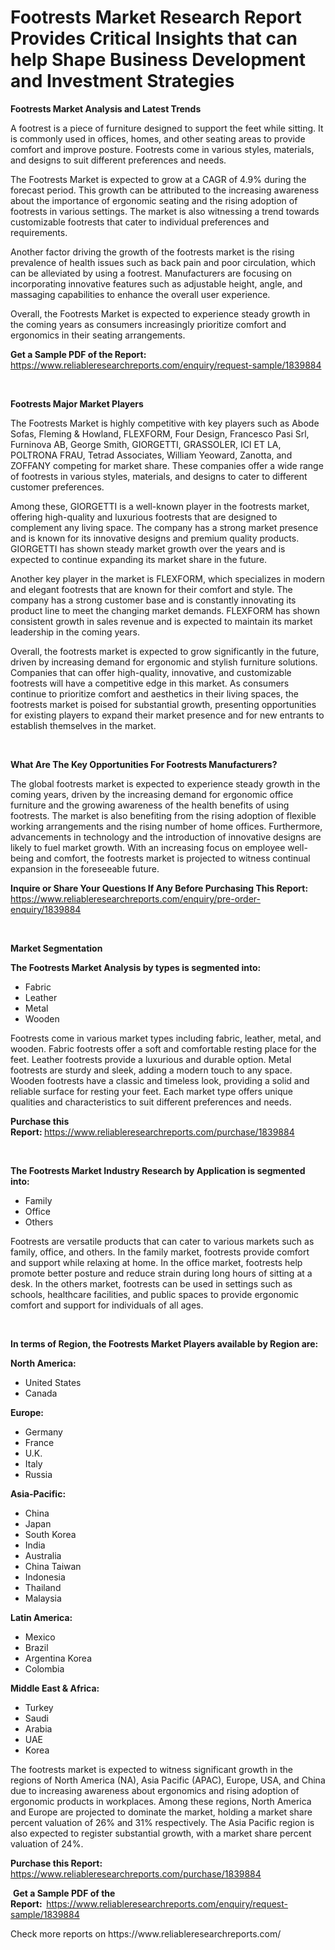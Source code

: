<p><h1>Footrests Market Research Report Provides Critical Insights that can help Shape Business Development and Investment Strategies</h1></p><p><strong>Footrests Market Analysis and Latest Trends</strong></p>
<p><p>A footrest is a piece of furniture designed to support the feet while sitting. It is commonly used in offices, homes, and other seating areas to provide comfort and improve posture. Footrests come in various styles, materials, and designs to suit different preferences and needs.</p><p>The Footrests Market is expected to grow at a CAGR of 4.9% during the forecast period. This growth can be attributed to the increasing awareness about the importance of ergonomic seating and the rising adoption of footrests in various settings. The market is also witnessing a trend towards customizable footrests that cater to individual preferences and requirements.</p><p>Another factor driving the growth of the footrests market is the rising prevalence of health issues such as back pain and poor circulation, which can be alleviated by using a footrest. Manufacturers are focusing on incorporating innovative features such as adjustable height, angle, and massaging capabilities to enhance the overall user experience.</p><p>Overall, the Footrests Market is expected to experience steady growth in the coming years as consumers increasingly prioritize comfort and ergonomics in their seating arrangements.</p></p>
<p><strong>Get a Sample PDF of the Report:&nbsp;</strong> <a href="https://www.reliableresearchreports.com/enquiry/request-sample/1839884">https://www.reliableresearchreports.com/enquiry/request-sample/1839884</a></p>
<p>&nbsp;</p>
<p><strong>Footrests Major Market Players</strong></p>
<p><p>The Footrests Market is highly competitive with key players such as Abode Sofas, Fleming & Howland, FLEXFORM, Four Design, Francesco Pasi Srl, Furninova AB, George Smith, GIORGETTI, GRASSOLER, ICI ET LA, POLTRONA FRAU, Tetrad Associates, William Yeoward, Zanotta, and ZOFFANY competing for market share. These companies offer a wide range of footrests in various styles, materials, and designs to cater to different customer preferences.</p><p>Among these, GIORGETTI is a well-known player in the footrests market, offering high-quality and luxurious footrests that are designed to complement any living space. The company has a strong market presence and is known for its innovative designs and premium quality products. GIORGETTI has shown steady market growth over the years and is expected to continue expanding its market share in the future.</p><p>Another key player in the market is FLEXFORM, which specializes in modern and elegant footrests that are known for their comfort and style. The company has a strong customer base and is constantly innovating its product line to meet the changing market demands. FLEXFORM has shown consistent growth in sales revenue and is expected to maintain its market leadership in the coming years.</p><p>Overall, the footrests market is expected to grow significantly in the future, driven by increasing demand for ergonomic and stylish furniture solutions. Companies that can offer high-quality, innovative, and customizable footrests will have a competitive edge in this market. As consumers continue to prioritize comfort and aesthetics in their living spaces, the footrests market is poised for substantial growth, presenting opportunities for existing players to expand their market presence and for new entrants to establish themselves in the market.</p></p>
<p>&nbsp;</p>
<p><strong>What Are The Key Opportunities For Footrests Manufacturers?</strong></p>
<p><p>The global footrests market is expected to experience steady growth in the coming years, driven by the increasing demand for ergonomic office furniture and the growing awareness of the health benefits of using footrests. The market is also benefiting from the rising adoption of flexible working arrangements and the rising number of home offices. Furthermore, advancements in technology and the introduction of innovative designs are likely to fuel market growth. With an increasing focus on employee well-being and comfort, the footrests market is projected to witness continual expansion in the foreseeable future.</p></p>
<p><strong>Inquire or Share Your Questions If Any Before Purchasing This Report:</strong> <a href="https://www.reliableresearchreports.com/enquiry/pre-order-enquiry/1839884">https://www.reliableresearchreports.com/enquiry/pre-order-enquiry/1839884</a></p>
<p>&nbsp;</p>
<p><strong>Market Segmentation</strong></p>
<p><strong>The Footrests Market Analysis by types is segmented into:</strong></p>
<p><ul><li>Fabric</li><li>Leather</li><li>Metal</li><li>Wooden</li></ul></p>
<p><p>Footrests come in various market types including fabric, leather, metal, and wooden. Fabric footrests offer a soft and comfortable resting place for the feet. Leather footrests provide a luxurious and durable option. Metal footrests are sturdy and sleek, adding a modern touch to any space. Wooden footrests have a classic and timeless look, providing a solid and reliable surface for resting your feet. Each market type offers unique qualities and characteristics to suit different preferences and needs.</p></p>
<p><strong>Purchase this Report:&nbsp;</strong><a href="https://www.reliableresearchreports.com/purchase/1839884">https://www.reliableresearchreports.com/purchase/1839884</a></p>
<p>&nbsp;</p>
<p><strong>The Footrests Market Industry Research by Application is segmented into:</strong></p>
<p><ul><li>Family</li><li>Office</li><li>Others</li></ul></p>
<p><p>Footrests are versatile products that can cater to various markets such as family, office, and others. In the family market, footrests provide comfort and support while relaxing at home. In the office market, footrests help promote better posture and reduce strain during long hours of sitting at a desk. In the others market, footrests can be used in settings such as schools, healthcare facilities, and public spaces to provide ergonomic comfort and support for individuals of all ages.</p></p>
<p>&nbsp;</p>
<p><strong>In terms of Region, the Footrests Market Players available by Region are:</strong></p>
<p>
    <p> <strong> North America: </strong>
        <ul>
            <li>United States</li>
            <li>Canada</li>
        </ul>
        </p> 
    <p> <strong> Europe: </strong>
        <ul>
            <li>Germany</li>
            <li>France</li>
            <li>U.K.</li>
            <li>Italy</li>
            <li>Russia</li>
        </ul>
        </p> 
    <p> <strong> Asia-Pacific: </strong>
        <ul>
            <li>China</li>
            <li>Japan</li>
            <li>South Korea</li>
            <li>India</li>
            <li>Australia</li>
            <li>China Taiwan</li>
            <li>Indonesia</li>
            <li>Thailand</li>
            <li>Malaysia</li>
        </ul>
        </p> 
    <p> <strong> Latin America: </strong>
        <ul>
            <li>Mexico</li>
            <li>Brazil</li>
            <li>Argentina Korea</li>
            <li>Colombia</li>
        </ul>
        </p> 
    <p> <strong> Middle East & Africa: </strong>
        <ul>
            <li>Turkey</li>
            <li>Saudi</li>
            <li>Arabia</li>
            <li>UAE</li>
            <li>Korea</li>
        </ul>
    </p>
    </p>
<p><p>The footrests market is expected to witness significant growth in the regions of North America (NA), Asia Pacific (APAC), Europe, USA, and China due to increasing awareness about ergonomics and rising adoption of ergonomic products in workplaces. Among these regions, North America and Europe are projected to dominate the market, holding a market share percent valuation of 26% and 31% respectively. The Asia Pacific region is also expected to register substantial growth, with a market share percent valuation of 24%.</p></p>
<p><strong>Purchase this Report: </strong><a href="https://www.reliableresearchreports.com/purchase/1839884">https://www.reliableresearchreports.com/purchase/1839884</a></p>
<p>&nbsp;<strong>Get a Sample PDF of the Report:&nbsp;&nbsp;</strong><a href="https://www.reliableresearchreports.com/enquiry/request-sample/1839884">https://www.reliableresearchreports.com/enquiry/request-sample/1839884</a></p>
<p><strong></strong></p>
<p>Check more reports on https://www.reliableresearchreports.com/</p>
